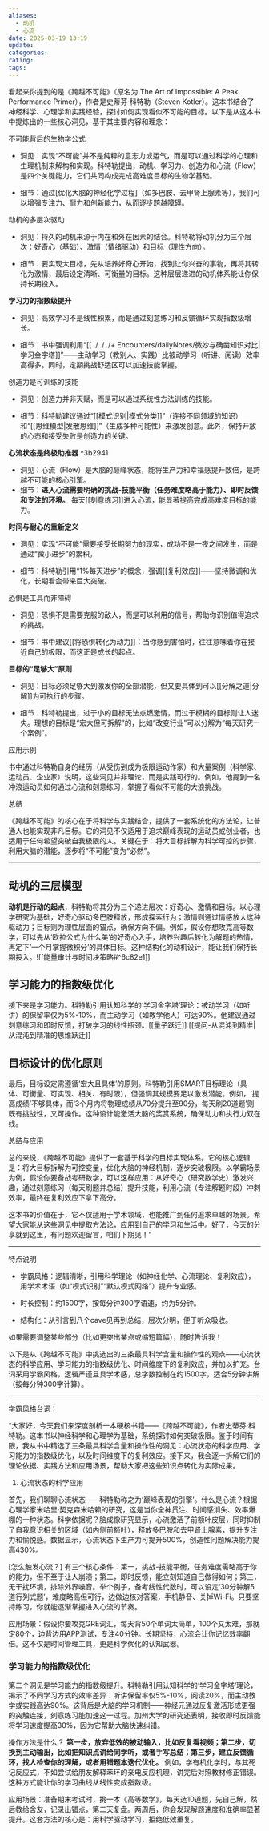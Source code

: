 ```yaml
---
aliases:
  - 动机
  - 心流
date: 2025-03-19 13:19
update: 
categories: 
rating: 
tags:
---
```


看起来你提到的是《跨越不可能》（原名为 The Art of Impossible: A Peak Performance Primer），作者是史蒂芬·科特勒（Steven Kotler）。这本书结合了神经科学、心理学和实践经验，探讨如何实现看似不可能的目标。以下是从这本书中提炼出的一些核心洞见，基于其主要内容和理念：

不可能背后的生物学公式

- 洞见：实现“不可能”并不是纯粹的意志力或运气，而是可以通过科学的心理和生理机制来解构和实现。科特勒提出，动机、学习力、创造力和心流（Flow）是四个关键能力，它们共同构成完成高难度目标的生物学基础。

- 细节：通过[优化大脑的神经化学过程]（如多巴胺、去甲肾上腺素等），我们可以增强专注力、耐力和创新能力，从而逐步跨越障碍。

动机的多层次驱动

- 洞见：持久的动机来源于内在和外在因素的结合。科特勒将动机分为三个层次：好奇心（基础）、激情（情绪驱动）和目标（理性方向）。

- 细节：要实现大目标，先从培养好奇心开始，找到让你兴奋的事物，再将其转化为激情，最后设定清晰、可衡量的目标。这种层层递进的动机体系能让你保持长期投入。

**学习力的指数级提升**

- 洞见：高效学习不是线性积累，而是通过刻意练习和反馈循环实现指数级增长。

- 细节：书中强调利用“[[../../../+ Encounters/dailyNotes/微妙与确凿知识对比|学习金字塔]]”——主动学习（教别人、实践）比被动学习（听讲、阅读）效率高得多。同时，定期挑战舒适区可以加速技能掌握。

创造力是可训练的技能

- 洞见：创造力并非天赋，而是可以通过系统性方法训练的技能。

- 细节：科特勒建议通过“[[模式识别|模式分类]]”（连接不同领域的知识）和“[[思维模型|发散思维]]”（生成多种可能性）来激发创意。此外，保持开放的心态和接受失败是创造力的关键。

**心流状态是终极助推器** ^3b2941

- 洞见：心流（Flow）是大脑的巅峰状态，能将生产力和幸福感提升数倍，是跨越不可能的核心引擎。
- 细节：**进入心流需要明确的挑战-技能平衡（任务难度略高于能力）、即时反馈和专注的环境。** 每天[[刻意练习]]进入心流，能显著提高完成高难度目标的能力。

**时间与耐心的重新定义**

- 洞见：实现“不可能”需要接受长期努力的现实，成功不是一夜之间发生，而是通过“微小进步”的累积。

- 细节：科特勒引用“1%每天进步”的概念，强调[[复利效应]]——坚持微调和优化，长期看会带来巨大突破。

恐惧是工具而非障碍

- 洞见：恐惧不是需要克服的敌人，而是可以利用的信号，帮助你识别值得追求的挑战。

- 细节：书中建议[[将恐惧转化为动力]]：当你感到害怕时，往往意味着你在接近自己的极限，而这正是成长的起点。

**目标的“足够大”原则**

- 洞见：目标必须足够大到激发你的全部潜能，但又要具体到可以[[分解之道|分解]]为可执行的步骤。

- 细节：科特勒提出，过于小的目标无法点燃激情，而过于模糊的目标则让人迷失。理想的目标是“宏大但可拆解”的，比如“改变行业”可以分解为“每天研究一个案例”。

应用示例

书中通过科特勒自身的经历（从受伤到成为极限运动作家）和大量案例（科学家、运动员、企业家）说明，这些洞见并非理论，而是实践可行的。例如，他提到一名冲浪运动员如何通过心流和刻意练习，掌握了看似不可能的大浪挑战。

总结

《跨越不可能》的核心在于将科学与实践结合，提供了一套系统化的方法论，让普通人也能实现非凡目标。它的洞见不仅适用于追求巅峰表现的运动员或创业者，也适用于任何希望突破自我极限的人。关键在于：将大目标拆解为科学可控的步骤，利用大脑的潜能，逐步将“不可能”变为“必然”。

---
## 动机的三层模型

**动机是行动的起点**，科特勒将其分为三个递进层次：好奇心、激情和目标。以心理学研究为基础，好奇心驱动多巴胺释放，形成探索行为；激情则通过情感放大这种驱动力；目标则为理性层面的锚点，确保方向不偏。例如，假设你想攻克高等数学，可以先从‘欧拉公式为什么美’的好奇心入手，培养兴趣后转化为解题的热情，再定下‘一个月掌握微积分’的具体目标。这种结构化的动机设计，能让我们保持长期投入。![[能量审计与时间块策略#^6c82e1]]

## 学习能力的指数级优化

接下来是学习能力。科特勒引用认知科学的‘学习金字塔’理论：被动学习（如听讲）的保留率仅为5%-10%，而主动学习（如教学他人）可达90%。他建议通过刻意练习和即时反馈，打破学习的线性瓶颈。[[量子跃迁]] [[提问-从混沌到精准|从混沌到精准的思维跃迁]]


## 目标设计的优化原则

最后，目标设定需遵循‘宏大且具体’的原则。科特勒引用SMART目标理论（具体、可衡量、可实现、相关、有时限），但强调其规模要足以激发潜能。例如，‘提高成绩’不够具体，而‘3个月内将物理成绩从70分提升至90分，每天刷20道题’则既有挑战性，又可操作。这种设计能激活大脑的奖赏系统，确保动力和执行力双在线。

总结与应用

总的来说，《跨越不可能》提供了一套基于科学的目标实现体系。它的核心逻辑是：将大目标拆解为可控变量，优化大脑的神经机制，逐步突破极限。以学霸场景为例，假设你要备战考研数学，可以这样应用：从好奇心（研究数学史）激发兴趣，通过刻意练习（每天刷题并总结）提升技能，利用心流（专注解题时段）冲刺效率，最终在复利效应下拿下高分。

这本书的价值在于，它不仅适用于学术领域，也能推广到任何追求卓越的场景。希望大家能从这些洞见中提取方法论，应用到自己的学习和生活中。好了，今天的分享就到这里，有问题欢迎留言，咱们下期见！”

---

特点说明

- 学霸风格：逻辑清晰，引用科学理论（如神经化学、心流理论、复利效应），用学术术语（如“模式识别”“默认模式网络”）提升专业感。

- 时长控制：约1500字，按每分钟300字语速，约为5分钟。

- 结构化：从引言到八个cave见再到总结，层次分明，便于听众吸收。

如果需要调整某些部分（比如更突出某点或缩短篇幅），随时告诉我！

以下是从《跨越不可能》中挑选出的三条最具科学含量和操作性的观点——心流状态的科学应用、学习能力的指数级优化、时间维度下的复利效应，并加以扩充。台词采用学霸风格，逻辑严谨且具学术感，总字数控制在约1500字，适合5分钟讲解（按每分钟300字计算）。

---

学霸风格台词：

“大家好，今天我们来深度剖析一本硬核书籍——《跨越不可能》，作者史蒂芬·科特勒。这本书以神经科学和心理学为基础，系统探讨如何突破极限。鉴于时间有限，我从书中精选了三条最具科学含量和操作性的洞见：心流状态的科学应用、学习能力的指数级优化，以及时间维度下的复利效应。接下来，我会逐一拆解它们的理论依据、实践方法和应用场景，帮助大家把这些知识点转化为实际成果。

1. 心流状态的科学应用

首先，我们聊聊心流状态——科特勒称之为‘巅峰表现的引擎’。什么是心流？根据心理学家米哈里·契克森米哈赖的研究，这是当你全神贯注、时间感消失、效率爆棚的一种状态。科学依据呢？脑成像研究显示，心流激活了前额叶皮层，同时抑制了自我意识相关的区域（如内侧前额叶），释放多巴胺和去甲肾上腺素，提升专注力和愉悦感。数据显示，心流状态下生产力可提升500%，创造性问题解决能力提高430%。

[怎么触发心流？] 有三个核心条件：第一，挑战-技能平衡，任务难度需略高于你的能力，但不至于让人崩溃；第二，即时反馈，能立刻知道自己做得如何；第三，无干扰环境，排除外界噪音。举个例子，备考线性代数时，可以设定‘30分钟解5道行列式题’，难度略高但可行，边做边核对答案，手机静音、关掉Wi-Fi。只要坚持练习，你就能逐渐掌握进入心流的节奏。

应用场景：假设你要攻克GRE词汇，每天背50个单词太简单，100个又太难，那就定80个，边背边用APP测试，专注40分钟。长期坚持，心流会让你记忆效率翻倍。这不仅是时间管理工具，更是科学优化的认知武器。

### 学习能力的指数级优化

第二个洞见是学习能力的指数级提升。科特勒引用认知科学的‘学习金字塔’理论，揭示了不同学习方式的效率差异：听讲保留率仅5%-10%，阅读20%，而主动教学或实践高达90%。这背后是大脑的学习机制——神经元通过反复激活形成更强的突触连接，刻意练习能加速这一过程。加州大学的研究还表明，接收即时反馈能将学习速度提高30%，因为它帮助大脑快速纠错。

操作方法是什么？ **第一步，放弃低效的被动输入，比如反复看视频；第二步，切换到主动输出，比如把知识点讲给同学听，或者手写总结；第三步，建立反馈循环，找人检查你的理解，或者用错题本迭代优化。** 例如，学有机化学时，与其死记反应式，不如尝试给朋友解释苯环的亲电反应机理，讲完后对照教材修正错误。这种方式能让你的学习曲线从线性变成指数级。

应用场景：准备期末考试时，挑一本《高等数学》，每天选10道题，先自己解，然后教给舍友，记录出错点，第二天复盘。两周后，你会发现解题速度和准确率显著提升。这套方法的核心是：用科学驱动学习，拒绝低效重复。



